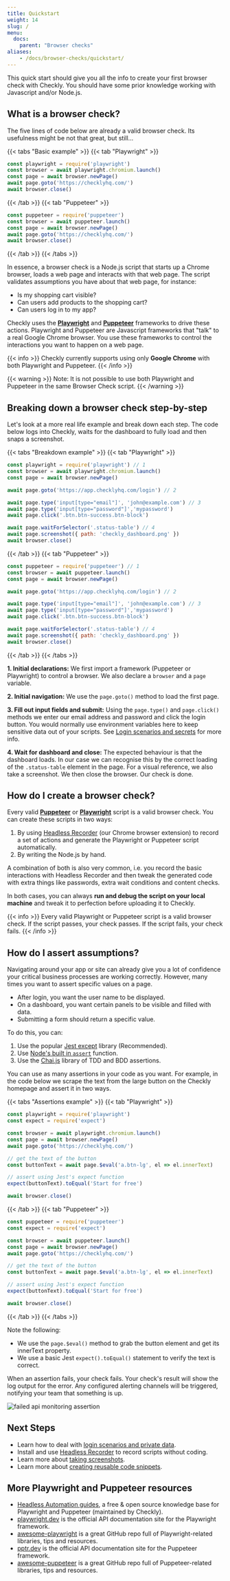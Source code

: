 ```yaml
---
title: Quickstart
weight: 14
slug: /
menu:
  docs:
    parent: "Browser checks"
aliases:
    - /docs/browser-checks/quickstart/
---
```




This quick start should give you all the info to create your first browser check with Checkly. You should have some prior
knowledge working with Javascript and/or Node.js.

## What is a browser check?

The five lines of code below are already a valid browser check. Its usefulness might be not that great, but still...

{{< tabs "Basic example" >}}
{{< tab "Playwright" >}}
 ```js
const playwright = require('playwright')
const browser = await playwright.chromium.launch()
const page = await browser.newPage()
await page.goto('https://checklyhq.com/')
await browser.close()
 ```
{{< /tab >}}
{{< tab "Puppeteer" >}}
 ```js
const puppeteer = require('puppeteer')
const browser = await puppeteer.launch()
const page = await browser.newPage()
await page.goto('https://checklyhq.com/')
await browser.close()
 ```
{{< /tab >}}
{{< /tabs >}}

In essence, a browser check is a Node.js script that starts up a Chrome browser, loads a web page and interacts with that web page.
The script validates assumptions you have about that web page, for instance:

- Is my shopping cart visible?
- Can users add products to the shopping cart?
- Can users log in to my app?

Checkly uses the **[Playwright](https://github.com/microsoft/playwright)** and **[Puppeteer](https://github.com/GoogleChrome/puppeteer)**
frameworks to drive these actions. Playwright and Puppeteer are Javascript frameworks that "talk" to a real Google Chrome browser.
You use these frameworks to control the interactions you want to happen on a web page.

{{< info >}}
Checkly currently supports using only **Google Chrome** with both Playwright and Puppeteer.
{{< /info >}}

{{< warning >}}
Note: It is not possible to use both Playwright and Puppeteer in the same Browser Check script.
{{< /warning >}}


## Breaking down a browser check step-by-step

Let's look at a more real life example and break down each step. The code below logs into Checkly, waits for the dashboard
to fully load and then snaps a screenshot.

{{< tabs "Breakdown example" >}}
{{< tab "Playwright" >}}
```js
const playwright = require('playwright') // 1
const browser = await playwright.chromium.launch()
const page = await browser.newPage()

await page.goto('https://app.checklyhq.com/login') // 2

await page.type('input[type="email"]', 'john@example.com') // 3
await page.type('input[type="password"]','mypassword')
await page.click('.btn.btn-success.btn-block')

await page.waitForSelector('.status-table') // 4
await page.screenshot({ path: 'checkly_dashboard.png' })
await browser.close()
 ```
{{< /tab >}}
{{< tab "Puppeteer" >}}
```js
const puppeteer = require('puppeteer') // 1
const browser = await puppeteer.launch()
const page = await browser.newPage()

await page.goto('https://app.checklyhq.com/login') // 2

await page.type('input[type="email"]', 'john@example.com') // 3
await page.type('input[type="password"]','mypassword')
await page.click('.btn.btn-success.btn-block')

await page.waitForSelector('.status-table') // 4
await page.screenshot({ path: 'checkly_dashboard.png' })
await browser.close()
```
{{< /tab >}}
{{< /tabs >}}

**1. Initial declarations:** We first import a framework (Puppeteer or Playwright) to control a browser.
We also declare a `browser` and a `page` variable.

**2. Initial navigation:** We use the `page.goto()` method to load the first page.

**3. Fill out input fields and submit:** Using the `page.type()` and `page.click()` methods we enter our email address and
password and click the login button. You would normally use environment variables here to keep sensitive data
out of your scripts. See [Login scenarios and secrets](/docs/browser-checks/login-and-secrets/) for more info.

**4. Wait for dashboard and close:** The expected behaviour is that the dashboard loads. In our case we can recognise this
by the correct loading of the `.status-table` element in the page. For a visual reference, we also take a screenshot.
We then close the browser. Our check is done.

## How do I create a browser check?

Every valid **[Puppeteer](https://github.com/GoogleChrome/puppeteer)**
or **[Playwright](https://github.com/microsoft/playwright)** script is a valid browser check. You can create these
scripts in two ways:

1. By using [Headless Recorder](/headless-recorder/) (our Chrome browser extension) to record a set of actions and
generate the Playwright or Puppeteer script automatically.
2. By writing the Node.js by hand.

A combination of both is also very common, i.e. you record the basic interactions with Headless Recorder and then tweak
the generated code with extra things like passwords, extra wait conditions and content checks.

In both cases, you can always **run and debug the script on your local machine** and tweak it to perfection before
uploading it
to Checkly.


{{< info >}}
Every valid Playwright or Puppeteer script is a valid browser check. If the script passes, your check passes.
If the script fails, your check fails.
{{< /info >}}


## How do I assert assumptions?

Navigating around your app or site can already give you a lot of confidence your critical business processes are working correctly.
However, many times you want to assert specific values on a page.

- After login, you want the user name to be displayed.
- On a dashboard, you want certain panels to be visible and filled with data.
- Submitting a form should return a specific value.

To do this, you can:

1. Use the popular [Jest except](https://jestjs.io/docs/expect) library (Recommended).
2. Use [Node's built in `assert`](https://nodejs.org/api/assert.html) function.
3. Use the [Chai.js](https://www.chaijs.com/) library of TDD and BDD assertions.

You can use as many assertions in your code as you want. For example, in the code below we scrape the text from the
large button on the Checkly homepage and assert it in two ways.


{{< tabs "Assertions example" >}}
{{< tab "Playwright" >}}
```js
const playwright = require('playwright')
const expect = require('expect')

const browser = await playwright.chromium.launch()
const page = await browser.newPage()
await page.goto('https://checklyhq.com/')

// get the text of the button
const buttonText = await page.$eval('a.btn-lg', el => el.innerText)

// assert using Jest's expect function
expect(buttonText).toEqual('Start for free')

await browser.close()
 ```
{{< /tab >}}
{{< tab "Puppeteer" >}}
```js
const puppeteer = require('puppeteer')
const expect = require('expect')

const browser = await puppeteer.launch()
const page = await browser.newPage()
await page.goto('https://checklyhq.com/')

// get the text of the button
const buttonText = await page.$eval('a.btn-lg', el => el.innerText)

// assert using Jest's expect function
expect(buttonText).toEqual('Start for free')

await browser.close()
 ```
{{< /tab >}}
{{< /tabs >}}

Note the following:

- We use the `page.$eval()` method to grab the button element and get its innerText property.
- We use a basic Jest `expect().toEqual()` statement to verify the text is correct.

When an assertion fails, your check fails. Your check's result will show the log output for the error. Any configured
alerting channels will be triggered, notifying your team that something is up.

![failed api monitoring assertion](/docs/images/browser-checks/failed_assertion.png)


## Next Steps

- Learn how to deal with [login scenarios and private data](/docs/browser-checks/login-and-secrets/).
- Install and use [Headless Recorder](/docs/headless-recorder/) to record scripts without coding.
- Learn more about [taking screenshots](/docs/browser-checks/screenshots/).
- Learn more about [creating reusable code snippets](/docs/browser-checks/partials-code-snippets/).

## More Playwright and Puppeteer resources

- [Headless Automation guides](/learn/headless), a free & open source knowledge base for Playwright and Puppeteer
(maintained by Checkly).
- [playwright.dev](https://playwright.dev/) is the official API documentation site for the Playwright framework.
- [awesome-playwright](https://github.com/mxschmitt/awesome-playwright) is a great GitHub repo full of
Playwright-related libraries, tips and resources.
- [pptr.dev](https://pptr.dev/) is the official API documentation site for the Puppeteer framework.
- [awesome-puppeteer](https://github.com/transitive-bullshit/awesome-puppeteer) is a great GitHub repo full of
Puppeteer-related libraries, tips and resources.
